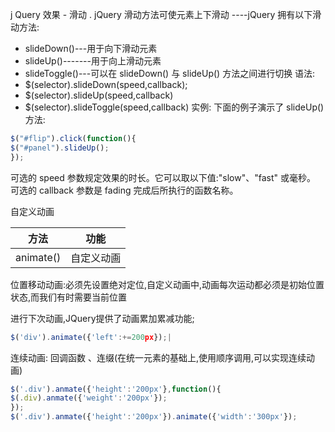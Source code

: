 j
Query 效果 - 滑动
. jQuery 滑动方法可使元素上下滑动
----jQuery 拥有以下滑动方法:
* slideDown()---用于向下滑动元素
* slideUp()-------用于向上滑动元素
* slideToggle()---可以在 slideDown() 与 slideUp() 方法之间进行切换
语法:
* $(selector).slideDown(speed,callback);
* $(selector).slideUp(speed,callback)
* $(selector).slideToggle(speed,callback)
实例:
下面的例子演示了 slideUp() 方法:
```javascript
$("#flip").click(function(){
$("#panel").slideUp();
});
```
可选的 speed 参数规定效果的时长。它可以取以下值:"slow"、"fast" 或毫秒。
可选的 callback 参数是 fading 完成后所执行的函数名称。


自定义动画

|方法|功能|
|---|---|
|animate()|自定义动画
位置移动动画:必须先设置绝对定位,自定义动画中,动画每次运动都必须是初始位置状态,而我们有时需要当前位置

进行下次动画,JQuery提供了动画累加累减功能;
```javascript
$('div').animate({'left':+=200px});|
```
连续动画:
回调函数 、连缀(在统一元素的基础上,使用顺序调用,可以实现连续动画)
```javascript
$('.div').anmate({'height':'200px'},function(){
$(.div).anmate({'weight':'200px'});
});
$('.div').anmate({'height':'200px'}).animate({'width':'300px'});
```